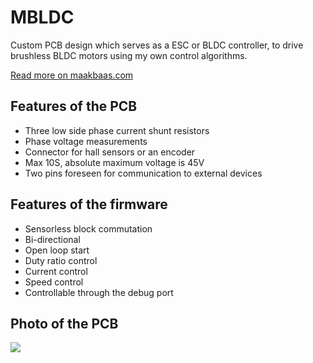 # MBLDC
Custom PCB design which serves as a ESC or BLDC controller, to drive brushless BLDC motors using my own control algorithms.

[Read more on maakbaas.com](https://maakbaas.com/diy-field-oriented-control-esc/)

## Features of the PCB
- Three low side phase current shunt resistors
- Phase voltage measurements
- Connector for hall sensors or an encoder
- Max 10S, absolute maximum voltage is 45V 
- Two pins foreseen for communication to external devices 

## Features of the firmware
- Sensorless block commutation
- Bi-directional
- Open loop start
- Duty ratio control
- Current control 
- Speed control
- Controllable through the debug port 

## Photo of the PCB
![](https://cdn.hackaday.io/images/5273121611317168532.jpg)
